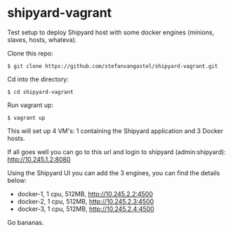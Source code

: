 shipyard-vagrant
================

Test setup to deploy Shipyard host with some docker engines (minions, slaves, hosts, whateva).

Clone this repo:

```$ git clone https://github.com/stefanvangastel/shipyard-vagrant.git```

Cd into the directory:

```$ cd shipyard-vagrant```

Run vagrant up:

```$ vagrant up```

This will set up 4 VM's: 1 containing the Shipyard application and 3 Docker hosts.

If all goes well you can go to this url and login to shipyard (admin:shipyard): http://10.245.1.2:8080

Using the Shipyard UI you can add the 3 engines, you can find the details below:

* docker-1, 1 cpu, 512MB, http://10.245.2.2:4500
* docker-2, 1 cpu, 512MB, http://10.245.2.3:4500
* docker-3, 1 cpu, 512MB, http://10.245.2.4:4500

Go bananas.